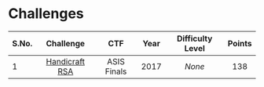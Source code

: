 # Challenges

| S.No. | Challenge                                                            | CTF                      | Year | Difficulty Level | Points |
|-------|:--------------------------------------------------------------------:|:------------------------:|:----:|:----------------:|:------:|
| 1     | [Handicraft RSA](handicraft_rsa/)                                    | ASIS Finals              | 2017 | _None_           | 138    |